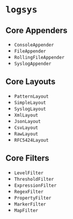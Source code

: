# `logsys`

## Core Appenders

- `ConsoleAppender`
- `FileAppender`
- `RollingFileAppender`
- `SyslogAppender`

## Core Layouts

- `PatternLayout`
- `SimpleLayout`
- `SyslogLayout`
- `XmlLayout`
- `JsonLayout`
- `CsvLayout`
- `RawLayout`
- `RFC5424Layout`

## Core Filters

- `LevelFilter`
- `ThresholdFilter`
- `ExpressionFilter`
- `RegexFilter`
- `PropertyFilter`
- `MarkerFilter`
- `MapFilter`
